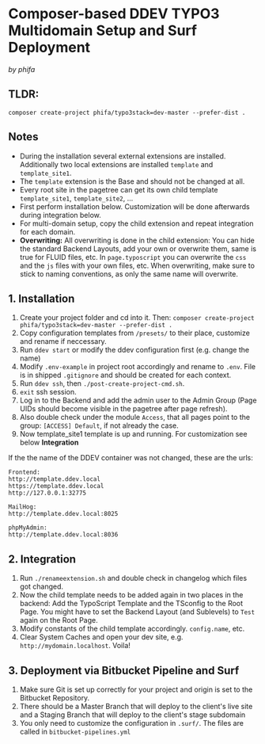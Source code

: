 # Composer-based DDEV TYPO3 Multidomain Setup and Surf Deployment

_by phifa_

## TLDR:

`composer create-project phifa/typo3stack=dev-master --prefer-dist .`

## Notes

- During the installation several external extensions are installed. Additionally two local extensions are installed `template` and `template_site1`.
- The `template` extension is the Base and should not be changed at all.
- Every root site in the pagetree can get its own child template `template_site1`, `template_site2`, ...
- First perform installation below. Customization will be done afterwards during integration below.
- For multi-domain setup, copy the child extension and repeat integration for each domain.
- **Overwriting:** All overwriting is done in the child extension: You can hide the standard Backend Layouts, add your own or overwrite them, same is true for FLUID files, etc. In `page.typoscript` you can overwrite the `css` and the `js` files with your own files, etc. When overwriting, make sure to stick to naming conventions, as only the same name will overwrite.

## 1. Installation

1. Create your project folder and cd into it. Then: `composer create-project phifa/typo3stack=dev-master --prefer-dist .`
1. Copy configuration templates from `/presets/` to their place, customize and rename if neccessary.
1. Run `ddev start` or modify the ddev configuration first (e.g. change the name)
1. Modify `.env-example` in project root accordingly and rename to `.env`. File is in shipped `.gitignore` and should be created for each context.
1. Run `ddev ssh`, then `./post-create-project-cmd.sh`.
1. `exit` ssh session.
1. Log in to the Backend and add the admin user to the Admin Group (Page UIDs should become visible in the pagetree after page refresh).
1. Also double check under the module `Access`, that all pages point to the group: `[ACCESS] Default`, if not already the case.
1. Now template_site1 template is up and running. For customization see below **Integration**

If the the name of the DDEV container was not changed, these are the urls:

```
Frontend:
http://template.ddev.local
https://template.ddev.local
http://127.0.0.1:32775

MailHog:
http://template.ddev.local:8025

phpMyAdmin:
http://template.ddev.local:8036
```

## 2. Integration

1. Run `./renameextension.sh` and double check in changelog which files got changed.
1. Now the child template needs to be added again in two places in the backend: Add the TypoScript Template and the TSconfig to the Root Page. You might have to set the Backend Layout (and Sublevels) to `Test` again on the Root Page.
1. Modify constants of the child template accordingly. `config.name`, etc.
1. Clear System Caches and open your dev site, e.g. `http://mydomain.localhost`. Voila!

## 3. Deployment via Bitbucket Pipeline and Surf

1. Make sure Git is set up correctly for your project and origin is set to the Bitbucket Repository.
1. There should be a Master Branch that will deploy to the client's live site and a Staging Branch that will deploy to the client's stage subdomain
1. You only need to customize the configuration in `.surf/`. The files are called in `bitbucket-pipelines.yml`
